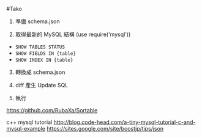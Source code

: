 #Tako

1. 準備 schema.json

2. 取得最新的 MySQL 結構 (use require('mysql'))
  - `SHOW TABLES STATUS`
  - `SHOW FIELDS IN {table}`
  - `SHOW INDEX IN {table}`

3. 轉換成 schema.json

4. diff 產生 Update SQL

5. 執行

https://github.com/RubaXa/Sortable


c++ mysql tutorial
http://blog.code-head.com/a-tiny-mysql-tutorial-c-and-mysql-example
https://sites.google.com/site/boostjp/tips/json